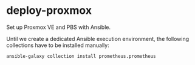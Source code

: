 # deploy-proxmox

Set up Proxmox VE and PBS with Ansible.

Until we create a dedicated Ansible execution environment, the following collections have to be installed manually:

```bash
ansible-galaxy collection install prometheus.prometheus
```
